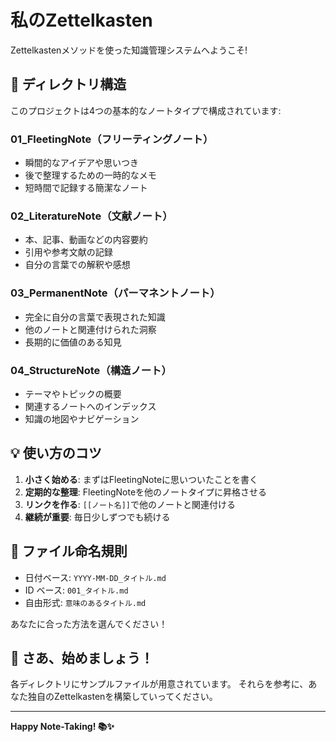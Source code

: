 # 私のZettelkasten

Zettelkastenメソッドを使った知識管理システムへようこそ!

## 📁 ディレクトリ構造

このプロジェクトは4つの基本的なノートタイプで構成されています:

### 01_FleetingNote（フリーティングノート）

- 瞬間的なアイデアや思いつき
- 後で整理するための一時的なメモ
- 短時間で記録する簡潔なノート

### 02_LiteratureNote（文献ノート）

- 本、記事、動画などの内容要約
- 引用や参考文献の記録
- 自分の言葉での解釈や感想

### 03_PermanentNote（パーマネントノート）

- 完全に自分の言葉で表現された知識
- 他のノートと関連付けられた洞察
- 長期的に価値のある知見

### 04_StructureNote（構造ノート）

- テーマやトピックの概要
- 関連するノートへのインデックス
- 知識の地図やナビゲーション

## 💡 使い方のコツ

1. **小さく始める**: まずはFleetingNoteに思いついたことを書く
2. **定期的な整理**: FleetingNoteを他のノートタイプに昇格させる
3. **リンクを作る**: `[[ノート名]]`で他のノートと関連付ける
4. **継続が重要**: 毎日少しずつでも続ける

## 📝 ファイル命名規則

- 日付ベース: `YYYY-MM-DD_タイトル.md`
- ID ベース: `001_タイトル.md`
- 自由形式: `意味のあるタイトル.md`

あなたに合った方法を選んでください！

## 🚀 さあ、始めましょう！

各ディレクトリにサンプルファイルが用意されています。
それらを参考に、あなた独自のZettelkastenを構築していってください。

---

**Happy Note-Taking! 📚✨**
